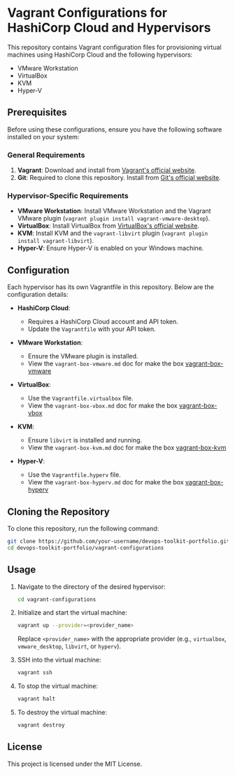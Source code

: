 # Vagrant Configurations for HashiCorp Cloud and Hypervisors

This repository contains Vagrant configuration files for provisioning virtual machines using HashiCorp Cloud and the following hypervisors:  
- VMware Workstation  
- VirtualBox  
- KVM  
- Hyper-V  

## Prerequisites  

Before using these configurations, ensure you have the following software installed on your system:  

### General Requirements  
1. **Vagrant**: Download and install from [Vagrant's official website](https://www.vagrantup.com/).  
2. **Git**: Required to clone this repository. Install from [Git's official website](https://git-scm.com/).  

### Hypervisor-Specific Requirements  
- **VMware Workstation**: Install VMware Workstation and the Vagrant VMware plugin (`vagrant plugin install vagrant-vmware-desktop`).  
- **VirtualBox**: Install VirtualBox from [VirtualBox's official website](https://www.virtualbox.org/).  
- **KVM**: Install KVM and the `vagrant-libvirt` plugin (`vagrant plugin install vagrant-libvirt`).  
- **Hyper-V**: Ensure Hyper-V is enabled on your Windows machine.  

## Configuration  

Each hypervisor has its own Vagrantfile in this repository. Below are the configuration details:  

- **HashiCorp Cloud**:  
    - Requires a HashiCorp Cloud account and API token.  
    - Update the `Vagrantfile` with your API token.  

- **VMware Workstation**:  
    - Ensure the VMware plugin is installed.  
    - View the `vagrant-box-vmware.md` doc for make the box [vagrant-box-vmware](box/vagrant-box-vmware.md) 

- **VirtualBox**:  
    - Use the `Vagrantfile.virtualbox` file.
    - View the `vagrant-box-vbox.md` doc for make the box [vagrant-box-vbox](vagrant-box-vbox.md) 

- **KVM**:  
    - Ensure `libvirt` is installed and running.  
    - View the `vagrant-box-kvm.md` doc for make the box [vagrant-box-kvm](vagrant-box-kvm.md) 

- **Hyper-V**:  
    - Use the `Vagrantfile.hyperv` file.
    - View the `vagrant-box-hyperv.md` doc for make the box [vagrant-box-hyperv](vagrant-box-hyperv.md) 

## Cloning the Repository  

To clone this repository, run the following command:  

```bash  
git clone https://github.com/your-username/devops-toolkit-portfolio.git  
cd devops-toolkit-portfolio/vagrant-configurations  
```  

## Usage  

1. Navigate to the directory of the desired hypervisor:  
     ```bash  
     cd vagrant-configurations  
     ```  

2. Initialize and start the virtual machine:  
     ```bash  
     vagrant up --provider=<provider_name>  
     ```  
     Replace `<provider_name>` with the appropriate provider (e.g., `virtualbox`, `vmware_desktop`, `libvirt`, or `hyperv`).  

3. SSH into the virtual machine:  
     ```bash  
     vagrant ssh  
     ```  

4. To stop the virtual machine:  
     ```bash  
     vagrant halt  
     ```  

5. To destroy the virtual machine:  
     ```bash  
     vagrant destroy  
     ```  

## License  

This project is licensed under the MIT License.  
